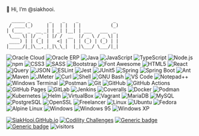 👋 Hi, I’m @siakhooi.

```
  _____ _       _    _    _             _
 / ____(_)     | |  | |  | |           (_)
| (___  _  __ _| | _| |__| | ___   ___  _
 \___ \| |/ _` | |/ /  __  |/ _ \ / _ \| |
 ____) | | (_| |   <| |  | | (_) | (_) | |
|_____/|_|\__,_|_|\_\_|  |_|\___/ \___/|_|
```

![Oracle Cloud](https://img.shields.io/badge/-Oracle%20Cloud-black?logo=oracle&logoColor=red)
![Oracle ERP](https://img.shields.io/badge/-Oracle%20ERP-black?logo=oracle&logoColor=red)
![Java](https://img.shields.io/badge/-Java-black?logo=java)
![JavaScript](https://img.shields.io/badge/-JavaScript-black?logo=javascript)
![TypeScript](https://img.shields.io/badge/-TypeScript-black?logo=typescript)
![Node.js](https://img.shields.io/badge/-Node.js-black?logo=nodedotjs)
![npm](https://img.shields.io/badge/-npm.js-black?logo=npm)
![CSS3](https://img.shields.io/badge/-CSS3-black?logo=css3&logoColor=blue)
![SASS](https://img.shields.io/badge/-Sass-black?logo=sass)
![Bootstrap](https://img.shields.io/badge/-Bootstrap-black?logo=bootstrap)
![Font Awesome](https://img.shields.io/badge/-Font%20Awesome-black?logo=fontawesome)
![HTML5](https://img.shields.io/badge/-HTML5-black?logo=html5)
![React](https://img.shields.io/badge/-React-black?logo=react)
![jQuery](https://img.shields.io/badge/-jQuery-black?logo=jquery)
![JSON](https://img.shields.io/badge/-JSON-black?logo=json)
![ESLint](https://img.shields.io/badge/-ESLint-black?logo=eslint)
![Jest](https://img.shields.io/badge/-Jest-black?logo=jest&logoColor=red)
![JUnit5](https://img.shields.io/badge/-Junit5-black?logo=junit5)
![Spring](https://img.shields.io/badge/-Spring-black?logo=spring)
![Spring Boot](https://img.shields.io/badge/-Spring%20Boot-black?logo=springboot)
![Ant](https://img.shields.io/badge/-Ant-black?logo=apacheant)
![Maven](https://img.shields.io/badge/-Maven-black?logo=apachemaven)
![JMeter](https://img.shields.io/badge/-JMeter-black?logo=apachejmeter)
![Curl](https://img.shields.io/badge/-curl-black?logo=curl)
![Shell](https://img.shields.io/badge/-Shell-black?logo=shell)
![GNU Bash](https://img.shields.io/badge/-GNU%20Bash-black?logo=gnubash)
![VS Code](https://img.shields.io/badge/-VSCode-black?logo=visualstudiocode&logoColor=blue)
![Notepad++](https://img.shields.io/badge/-Notepad++-black?logo=notepadplusplus)
![Windows Terminal](https://img.shields.io/badge/-Windows%20Terminal-black?logo=windowsterminal)
![Postman](https://img.shields.io/badge/-Postman-black?logo=postman)
![Git](https://img.shields.io/badge/-Git-black?logo=git)
![GitHub](https://img.shields.io/badge/-GitHub-black?logo=github)
![GitHub Actions](https://img.shields.io/badge/-GitHub%20Actions-black?logo=githubactions)
![GitHub Pages](https://img.shields.io/badge/-GitHub%20Pages-black?logo=githubpages)
![GitLab](https://img.shields.io/badge/-GitLab-black?logo=gitlab)
![Jenkins](https://img.shields.io/badge/-Jenkins-black?logo=jenkins)
![Coveralls](https://img.shields.io/badge/-Coveralls-black?logo=coveralls)
![Docker](https://img.shields.io/badge/-Docker-black?logo=docker)
![Podman](https://img.shields.io/badge/-Podman-black?logo=podman)
![Kubernetes](https://img.shields.io/badge/-Kubernetes-black?logo=kubernetes)
![Helm](https://img.shields.io/badge/-Helm-black?logo=helm)
![VirtualBox](https://img.shields.io/badge/-VirtualBox-black?logo=virtualbox)
![Vagrant](https://img.shields.io/badge/-Vagrant-black?logo=vagrant)
![MariaDB](https://img.shields.io/badge/-MariaDB-black?logo=mariadb)
![MySQL](https://img.shields.io/badge/-MySQL-black?logo=mysql)
![PostgreSQL](https://img.shields.io/badge/-PostgreSQL-black?logo=postgresql)
![OpenSSL](https://img.shields.io/badge/-OpenSSL-black?logo=openssl)
![Freelancer](https://img.shields.io/badge/-Freelancer-black?logo=freelancer)
![Linux](https://img.shields.io/badge/-Linux-black?logo=linux)
![Ubuntu](https://img.shields.io/badge/-Ubuntu-black?logo=ubuntu)
![Fedora](https://img.shields.io/badge/-Fedora-black?logo=fedora)
![Alpine Linux](https://img.shields.io/badge/-Alpine%20Linux-black?logo=alpinelinux)
![Windows](https://img.shields.io/badge/-Windows-black?logo=windows)
![Windows 95](https://img.shields.io/badge/-Windows%2095-black?logo=windows95)
![Windows XP](https://img.shields.io/badge/-Windows%20XP-black?logo=windowsxp)

[![SiakHooi.GitHub.io](https://img.shields.io/badge/-SiakHooi.GitHub.io-3dc55c)](https://siakhooi.github.io)
[![Codility Challenges](https://img.shields.io/badge/-Codility%20Challenges-3dc55c)](./Codility.md)
[![Generic badge](https://img.shields.io/badge/Funding-BuyMeACoffee-33cb56.svg)](https://www.buymeacoffee.com/siakhooi)
[![Generic badge](https://img.shields.io/badge/Funding-Ko%20Fi-33cb56.svg)](https://ko-fi.com/siakhooi)
![visitors](https://visitor-badge.glitch.me/badge?page_id=siakhooi.siakhooi&left_color=grey&right_color=brightgreen)
